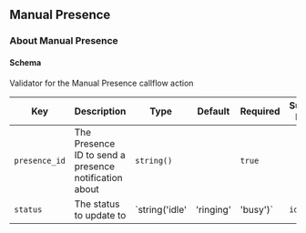 ## Manual Presence

### About Manual Presence

#### Schema

Validator for the Manual Presence callflow action



Key | Description | Type | Default | Required | Support Level
--- | ----------- | ---- | ------- | -------- | -------------
`presence_id` | The Presence ID to send a presence notification about | `string()` |   | `true` |  
`status` | The status to update to | `string('idle' | 'ringing' | 'busy')` | `idle` | `false` |  



